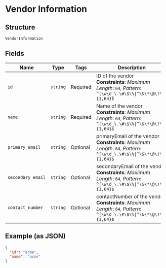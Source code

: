 
# Vendor Information

## Structure

`VendorInformation`

## Fields

| Name | Type | Tags | Description |
|  --- | --- | --- | --- |
| `id` | `string` | Required | ID of the vendor<br>**Constraints**: *Maximum Length*: `64`, *Pattern*: `^[\w\d_\.\#\$\%\|^\&\*\@\!\-]{1,64}$` |
| `name` | `string` | Required | Name of the vendor<br>**Constraints**: *Maximum Length*: `64`, *Pattern*: `^[\w\d_\.\#\$\%\|^\&\*\@\!\-]{1,64}$` |
| `primary_email` | `string` | Optional | primaryEmail of the vendor<br>**Constraints**: *Maximum Length*: `64`, *Pattern*: `^[\w\d_\.\#\$\%\|^\&\*\@\!\-]{1,64}$` |
| `secondary_email` | `string` | Optional | secondaryEmail of the vendor<br>**Constraints**: *Maximum Length*: `64`, *Pattern*: `^[\w\d_\.\#\$\%\|^\&\*\@\!\-]{1,64}$` |
| `contact_number` | `string` | Optional | contactNumber of the vendor<br>**Constraints**: *Maximum Length*: `64`, *Pattern*: `^[\w\d_\.\#\$\%\|^\&\*\@\!\-]{1,64}$` |

## Example (as JSON)

```json
{
  "id": "acme",
  "name": "acme"
}
```

